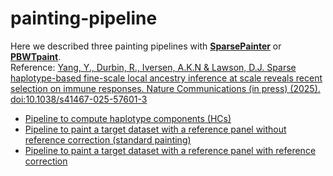 # painting-pipeline

Here we described three painting pipelines with [**SparsePainter**](https://github.com/YaolingYang/SparsePainter) or [**PBWTpaint**](https://github.com/richarddurbin/pbwt).   
Reference: [Yang, Y., Durbin, R., Iversen, A.K.N & Lawson, D.J. Sparse haplotype-based fine-scale local ancestry inference at scale reveals recent selection on immune responses. Nature Communications (in press) (2025). doi:10.1038/s41467-025-57601-3](https://www.medrxiv.org/content/10.1101/2024.03.13.24304206v2)
-   [Pipeline to compute haplotype components (HCs)](https://github.com/YaolingYang/painting-pipeline/tree/main/Compute%20haplotype%20components%20(HCs))
-   [Pipeline to paint a target dataset with a reference panel without reference correction (standard painting)](https://github.com/YaolingYang/painting-pipeline/tree/main/standard%20painting)
-   [Pipeline to paint a target dataset with a reference panel with reference correction](https://github.com/YaolingYang/painting-pipeline/tree/main/reference-corrected%20painting)
